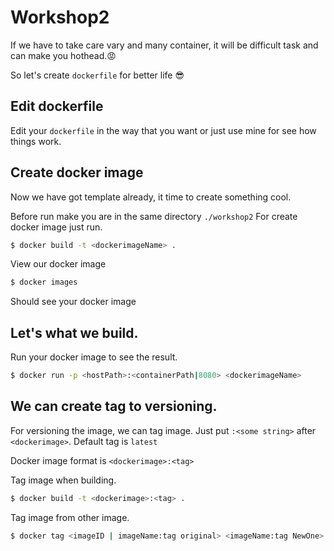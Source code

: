 # Workshop2
If we have to take care vary and many container, it will be difficult task and can make you hothead.:rage: 

So let's create `dockerfile` for better life :sunglasses:

## Edit dockerfile
Edit your `dockerfile` in the way that you want or just use mine for see how things work.

## Create docker image
  Now we have got template already, it time to create something cool.

  Before run make you are in the same directory `./workshop2` For create docker image just run. 
  ```sh
  $ docker build -t <dockerimageName> .
  ```
  View our docker image
  ```sh
  $ docker images
  ```

  Should see your docker image

## Let's what we build.
Run your docker image to see the result.
```sh
$ docker run -p <hostPath>:<containerPath|8080> <dockerimageName>
```

## We can create tag to versioning.
For versioning the image, we can tag image. Just put `:<some string>` after `<dockerimage>`. Default tag is `latest`

Docker image format is  `<dockerimage>:<tag>`

Tag image when building.
```sh
$ docker build -t <dockerimage>:<tag> .
``` 

Tag image from other image.
```sh
$ docker tag <imageID | imageName:tag original> <imageName:tag NewOne>
```